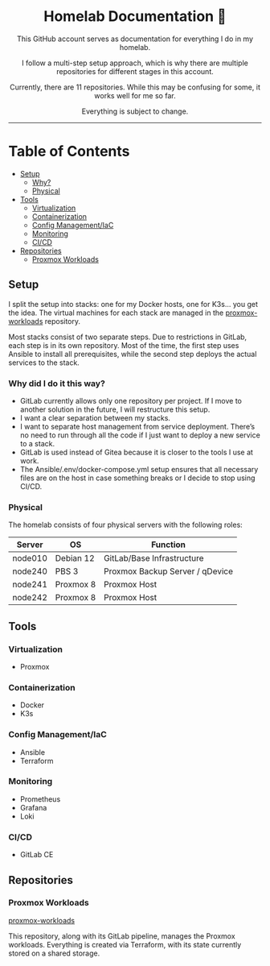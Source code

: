 <div align="center">

# Homelab Documentation :rocket:

This GitHub account serves as documentation for everything I do in my homelab.

I follow a multi-step setup approach, which is why there are multiple repositories for different stages in this account.

Currently, there are 11 repositories. While this may be confusing for some, it works well for me so far.

Everything is subject to change.

</div>

---

# Table of Contents
- [Setup](#setup)
    - [Why?](#why-did-i-do-it-this-way)
    - [Physical](#physical)
- [Tools](#tools)
    - [Virtualization](#virtualization)
    - [Containerization](#containerization)
    - [Config Management/IaC](#config-managementiac)
    - [Monitoring](#monitoring)
    - [CI/CD](#cicd)
- [Repositories](#repositories)
    - [Proxmox Workloads](#proxmox-workloads)

## Setup

I split the setup into stacks: one for my Docker hosts, one for K3s... you get the idea. The virtual machines for each stack are managed in the [proxmox-workloads](https://github.com/rz-nord/proxmox-workloads) repository.

Most stacks consist of two separate steps. Due to restrictions in GitLab, each step is in its own repository. Most of the time, the first step uses Ansible to install all prerequisites, while the second step deploys the actual services to the stack.

### Why did I do it this way?
- GitLab currently allows only one repository per project. If I move to another solution in the future, I will restructure this setup.
- I want a clear separation between my stacks.
- I want to separate host management from service deployment. There’s no need to run through all the code if I just want to deploy a new service to a stack.
- GitLab is used instead of Gitea because it is closer to the tools I use at work.
- The Ansible/.env/docker-compose.yml setup ensures that all necessary files are on the host in case something breaks or I decide to stop using CI/CD.

### Physical

The homelab consists of four physical servers with the following roles:

| Server  | OS       | Function                          |
|---------|---------|----------------------------------|
| node010 | Debian 12 | GitLab/Base Infrastructure      |
| node240 | PBS 3   | Proxmox Backup Server / qDevice |
| node241 | Proxmox 8 | Proxmox Host                    |
| node242 | Proxmox 8 | Proxmox Host                    |

## Tools

### Virtualization
- Proxmox

### Containerization
- Docker
- K3s

### Config Management/IaC
- Ansible
- Terraform

### Monitoring
- Prometheus
- Grafana
- Loki

### CI/CD
- GitLab CE

## Repositories

### Proxmox Workloads
[proxmox-workloads](https://github.com/rz-nord/proxmox-workloads)

This repository, along with its GitLab pipeline, manages the Proxmox workloads. Everything is created via Terraform, with its state currently stored on a shared storage.

